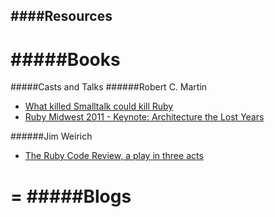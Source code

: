 ####Resources
-
#####Books
=
#####Casts and Talks
######Robert C. Martin
- [What killed Smalltalk could kill Ruby](http://www.youtube.com/watch?v=YX3iRjKj7C0)
- [Ruby Midwest 2011 - Keynote: Architecture the Lost Years](http://www.youtube.com/watch?v=WpkDN78P884)

######Jim Weirich
- [The Ruby Code Review, a play in three acts](http://www.confreaks.com/videos/1177-rubyconf2008-the-ruby-code-review-a-play-in-three-acts)

=
#####Blogs
=
